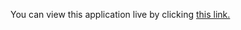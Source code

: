 You can view this application live by clicking [this link.](https://repl.it/@ArisRoutsis/password-generator-start#main.py)
